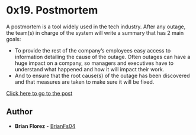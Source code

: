 # 0x19. Postmortem
A postmortem is a tool widely used in the tech industry. After any outage, the team(s) in charge of the system will write a summary that has 2 main goals:
* To provide the rest of the company’s employees easy access to information detailing the cause of the outage. Often outages can have a huge impact on a company, so managers and executives have to understand what happened and how it will impact their work.
* And to ensure that the root cause(s) of the outage has been discovered and that measures are taken to make sure it will be fixed.

[Click here to go to the post](https://medium.com/@1197/postmortem-7e716b5c5ddb)

## Author
* **Brian Florez** - [BrianFs04](https://github.com/BrianFs04)
